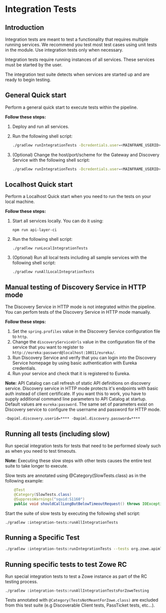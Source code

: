 # Integration Tests

## Introduction

Integration tests are meant to test a functionality that requires multiple running services.
We recommend you test most test cases using unit tests in the module. Use integration tests
only when necessary.

Integration tests require running instances of all services.
These services must be started by the user.

The integration test suite detects when services are started up and are ready to begin testing.

## General Quick start

Perform a general quick start to execute tests within the pipeline.

**Follow these steps:**

1. Deploy and run all services.

2. Run the following shell script:

    ```sh
    ./gradlew runIntegrationTests -Dcredentials.user=<MAINFRAME_USERID> -Dcredentials.password=<PASSWORD>
    ```

3. (Optional) Change the host/port/scheme for the Gateway and Discovery Service with the following shell script:

    ```sh
    ./gradlew runIntegrationTests -Dcredentials.user=<MAINFRAME_USERID> -Dcredentials.password=<PASSWORD> -Ddiscovery.host=<DS_HOST> -Ddiscovery.port=<DS_PORT>  -Dgateway.host=<GW_HOST> -Dgateway.port=<GW_PORT> -Dgateway.scheme=https
    ```

## Localhost Quick start

Perform a Localhost Quick start when you need to run the tests on your local machine.

**Follow these steps:**

1. Start all services locally. You can do it using:

    ```shell
    npm run api-layer-ci
    ```

2. Run the following shell script:

    ```shell
    ./gradlew runLocalIntegrationTests
    ```

3. (Optional) Run all local tests including all sample services with the following shell script:

    ```shell
    ./gradlew runAllLocalIntegrationTests
    ```

## Manual testing of Discovery Service in HTTP mode

The Discovery Service in HTTP mode is not integrated within the pipeline. You can perfom tests of the Discovery Service in HTTP mode manually.

**Follow these steps:**

1. Set the `spring.profiles` value in the Discovery Service configuration file to `http`.
2. Change the `discoveryServiceUrls` value in the configuration file of the service that you want to register to `http://eureka:password@localhost:10011/eureka/`.
3. Run Discovery Service and verify that you can login into the Discovery Service homepage by using basic authentication with Eureka credentials.
4. Run your service and check that it is registered to Eureka.

**Note:** API Catalog can call refresh of static API definitions on discovery service. Discovery service in HTTP mode protects it's endpoints with basic auth instead of client certificate. If you want this to work, you have to supply additional command line parameters to API Catalog at startup. Default values are `eureka:password`. The same set of parameters exist on Discovery service to configure the username and password for HTTP mode.

    -Dapiml.discovery.userid=**** -Dapiml.discovery.password=****

## Running all tests (including slow)

Run special integration tests for tests that need to be performed slowly such as when you need to test timeouts.

**Note:** Executing these slow steps with other tests causes
the entire test suite to take longer to execute.

Slow tests are annotated using @Category(SlowTests.class) as in the following example:

```java
    @Test
    @Category(SlowTests.class)
    @SuppressWarnings("squid:S1160")
    public void shouldCallLongButBelowTimeoutRequest() throws IOException {
```

Start the suite of slow tests by executing the following shell script:

```shell
./gradlew :integration-tests:runAllIntegrationTests
```

## Running a Specific Test

```sh
./gradlew :integration-tests:runIntegrationTests --tests org.zowe.apiml.gatewayservice.PassTicketTest
```

## Running specific tests to test Zowe RC 

Run special integration tests to test a Zowe instance as part of the RC testing process.

```shell
./gradlew :integration-tests:runAllIntegrationTestsForZoweTesting
```

Tests annotated with `@Category(TestsNotMeantForZowe.class)` are excluded from this test suite (e.g Discoverable Client tests, PassTicket tests, etc...).

